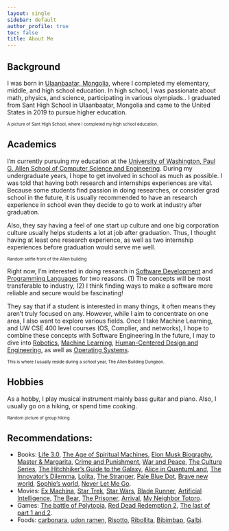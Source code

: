 ```yaml
---
layout: single
sidebar: default
author_profile: true
toc: false
title: About Me
---
```





## Background

I was born in [Ulaanbaatar, Mongolia](https://en.wikipedia.org/wiki/Ulaanbaatar), where I completed my elementary, middle, and high school education.  In high school, I was passionate about math, physics, and science, participating in various olympiads.. I graduated from Sant High School in Ulaanbaatar, Mongolia and came to the United States in 2019 to pursue higher education.


<img src="{{ site.url }}{{ site.baseurl }}/assets/images/sant school.png" alt="" class="full">
  
<figcaption style="font-size:0.7em;">A picture of Sant High School, where I completed my high school education.</figcaption>

## Academics

I’m currently pursuing my education at the [University of Washington, Paul G. Allen School of Computer Science and Engineering](https://www.cs.washington.edu/). During my undergraduate years, I hope to get involved in school as much as possible. I was told that having both research and internships experiences are vital. Because some students find passion in doing researches, or consider grad school in the future, it is usually recommended to have an research experience in school even they decide to go to work at industry after graduation. 

Also, they say having a feel of one start up culture and one big corporation culture usually helps students a lot at job after graduation. Thus, I thought having at least one research experience, as well as two internship experiences before graduation would serve me well. 

<img src="{{ site.url }}{{ site.baseurl }}/assets/images/selfie.png" alt="" class="full">
  
<figcaption style="font-size:0.7em;">Random selfie front of the Allen building</figcaption>


Right now, I’m interested in doing research in [Software Development](https://en.wikipedia.org/wiki/Research_software_engineering) and [Programming Languages](https://www.cs.washington.edu/research/plse) for two reasons.  (1) The concepts will be most transferable to industry, (2)  I think finding ways to make a software more reliable and secure would be fascinating!


They say that if a student is interested in many things, it often means they aren’t truly focused on any. However, while I aim to concentrate on one area, I also want to explore various fields. Once I take Machine Learning, and UW CSE 400 level courses (OS, Complier, and networks), I hope to combine these concepts with Software Engineering.In the future, I may to dive into [Robotics](https://robotics.cs.washington.edu/), [Machine Learning](https://www.cs.washington.edu/research/ml), [Human-Centered Design and Engineering](https://www.hcde.washington.edu/), as well as [Operating Systems](https://www.cs.washington.edu/couses/operating-systems). 


<img src="{{ site.url }}{{ site.baseurl }}/assets/images/dungeon.png" alt="" class="full">
  
<figcaption style="font-size:0.7em;">This is where I usually reside during a school year, The Allen Building Dungeon.</figcaption>


<!-- As an avid science fiction fan as a kid, I could not help but to feel excited about the future when I was reading [Walter Isaacson’s new Elon Musk book](https://www.amazon.com/Elon-Musk-Walter-Isaacson/dp/1982181281). Like human beings can communicate with each other without oral communication using the Neuralink’s chip implant, the Optimus robot being accessible to every household same as personal computer, and humanity going to Mars seem all fascinating prospects. 

In "[The Age of Spiritual Machines](https://www.amazon.com/Age-Spiritual-Machines-Computers-Intelligence/dp/0140282025)," Ray Kurzweil explains how exponential growth drives technological advancement, and [Moore’s Law](https://www.intel.com/content/www/us/en/newsroom/resources/moores-law.html#:~:text=Moore's%20Law%20is%20the%20observation,original%20paper%20published%20in%201965.) illustrates how computing power continually increases over time. I believe we are in an era where technology is advancing rapidly, blurring the lines between fiction and reality. -->


## Hobbies

As a hobby, I play musical instrument mainly bass guitar and piano. Also, I usually go on a hiking, or spend time cooking. 

<img src="{{ site.url }}{{ site.baseurl }}/assets/images/hiking.png" alt="" class="full">
  
<figcaption style="font-size:0.7em;">Random picture of group hiking</figcaption>



## Recommendations:

- Books: [Life 3.0](https://www.amazon.com/Life-3-0-Being-Artificial-Intelligence/dp/1101946598), [The Age of Spiritual Machines](https://en.wikipedia.org/wiki/The_Age_of_Spiritual_Machines), [Elon Musk Biography](https://en.wikipedia.org/wiki/Elon_Musk_(Isaacson_book)), [Master & Margarita](https://en.wikipedia.org/wiki/The_Master_and_Margarita), [Crime and Punishment](https://en.wikipedia.org/wiki/Crime_and_Punishment), [War and Peace](https://en.wikipedia.org/wiki/War_and_Peace), [The Culture Series](https://en.wikipedia.org/wiki/Culture_series), [The Hitchhiker’s Guide to the Galaxy](https://en.wikipedia.org/wiki/The_Hitchhiker%27s_Guide_to_the_Galaxy), [Alice in QuantumLand](https://www.goodreads.com/book/show/1044095.Alice_in_Quantumland), [The Innovator’s Dilemma](https://en.wikipedia.org/wiki/The_Innovator%27s_Dilemma), [Lolita](https://en.wikipedia.org/wiki/Lolita), [The Stranger](https://en.wikipedia.org/wiki/The_Stranger_(Camus_novel)), [Pale Blue Dot](https://en.wikipedia.org/wiki/Pale_Blue_Dot_(book)), [Brave new world](https://en.wikipedia.org/wiki/Brave_New_World), [Sophie’s world](https://en.wikipedia.org/wiki/Sophie%27s_World), [Never Let Me Go](https://en.wikipedia.org/wiki/Never_Let_Me_Go_(novel)).
- Movies: [Ex Machina](https://en.wikipedia.org/wiki/Ex_Machina_(film)), [Star Trek](https://en.wikipedia.org/wiki/Star_Trek), [Star Wars](), [Blade Runner](https://en.wikipedia.org/wiki/Blade_Runner), [Artificial Intelligence](https://en.wikipedia.org/wiki/A.I._Artificial_Intelligence), [The Bear](https://www.imdb.com/title/tt14452776/), [The Prisoner](https://en.wikipedia.org/wiki/The_Prisoner), [Arrival](https://en.wikipedia.org/wiki/Arrival_(film)), [My Neighbor Totoro](https://en.wikipedia.org/wiki/My_Neighbor_Totoro).
- Games: [The battle of Polytopia](https://polytopia.io/), [Red Dead Redemption 2](https://www.rockstargames.com/reddeadredemption2), [The last of part 1 and 2](https://en.wikipedia.org/wiki/The_Last_of_Us).
- Foods: [carbonara](https://www.recipetineats.com/carbonara/), [udon ramen](https://www.nonalim.com/blogs/news/udon-vs-ramen), [Risotto](), [Ribollita](https://natashaskitchen.com/classic-risotto-recipe/), [Bibimbap](https://www.recipetineats.com/bibimbap/), [Galbi](https://www.maangchi.com/recipe/la-galbi).












